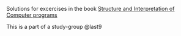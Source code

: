 Solutions for excercises in the book [Structure and Interpretation of Computer programs](https://doc.lagout.org/programmation/Lisp/Scheme/SICP.pdf)

This is a part of a study-group @last9

